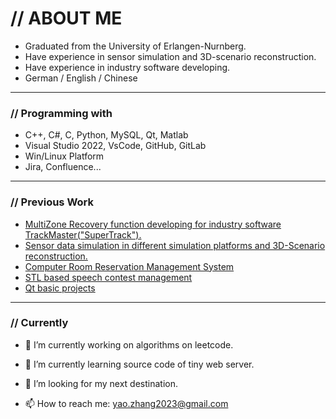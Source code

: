 # // ABOUT ME

* Graduated from the University of Erlangen-Nurnberg.
* Have experience in sensor simulation and 3D-scenario reconstruction.
* Have experience in industry software developing.
* German / English / Chinese

---

### // Programming  with

* C++, C#, C, Python, MySQL, Qt, Matlab
* Visual Studio 2022, VsCode, GitHub, GitLab
* Win/Linux Platform
* Jira, Confluence...

---

### // Previous Work

* [MultiZone Recovery function developing for industry software TrackMaster("SuperTrack").](https://github.com/yalezhang2021/MultiZoneRecovery-demo/tree/master)
* [Sensor data simulation in different simulation platforms and 3D-Scenario reconstruction.](https://github.com/yalezhang2021/ComputerVision)
* [Computer Room Reservation Management System](https://github.com/yalezhang2021/Computer-Room-Reservation-Management-System)
* [STL based speech contest management](https://github.com/yalezhang2021/STL-based-speech-contest-management/tree/master)
* [Qt basic projects](https://github.com/yalezhang2021/Qt-Basic/tree/master)

---

### // Currently

- 🔭 I’m currently working on algorithms on leetcode.

- 🌱 I’m currently learning source code of tiny web server.
- 🤔 I’m looking for my next destination.
- 📫 How to reach me: yao.zhang2023@gmail.com

